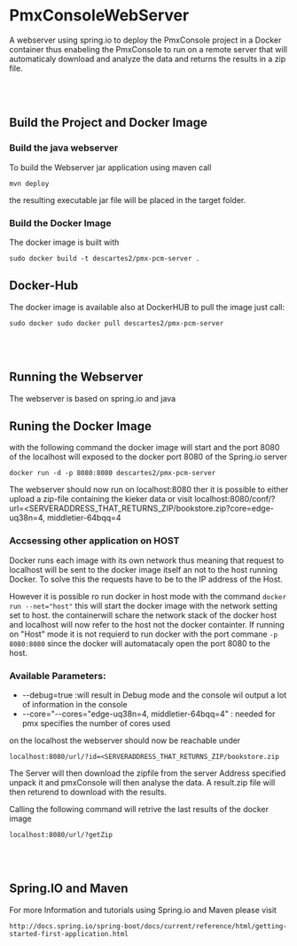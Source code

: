 # PmxConsoleWebServer
A webserver using spring.io to deploy the PmxConsole project in a Docker container thus enabeling the PmxConsole to run on a remote server that will automaticaly
download and analyze the data and returns the results in a zip file.

<br><br>

## Build the Project and Docker Image

### Build the java webserver
To build the Webserver jar application using maven call 
```
mvn deploy
```
the resulting executable jar file will be placed in the target folder.

### Build the Docker Image
The docker image is built with
```
sudo docker build -t descartes2/pmx-pcm-server .
```

## Docker-Hub
The docker image is available also at DockerHUB to pull the image just call:

```
sudo docker sudo docker pull descartes2/pmx-pcm-server 
```

<br><br>

## Running the Webserver
The webserver is based on spring.io and java

## Runing the Docker Image
with the following command the docker image will start and the port 8080 of the localhost will exposed to the docker port 8080 of the Spring.io server
```
docker run -d -p 8080:8080 descartes2/pmx-pcm-server
```
The webserver should now run on localhost:8080 ther it is possible to either upload a zip-file containing the kieker data
or
visit localhost:8080/conf/?url=<SERVERADDRESS_THAT_RETURNS_ZIP/bookstore.zip?core=edge-uq38n=4, middletier-64bqq=4

### Accsessing other application on HOST
Docker runs each image with its own network thus meaning that request to localhost will be sent to the docker image itself an not to the host running Docker.
To solve this the requests have to be to the IP address of the Host. 

However it is possible ro run docker in host mode with the command ```docker run --net="host"``` this will start the docker image with the network setting set to host.
the containerwill schare the network stack of the docker host and localhost will now refer to the host not the docker containter.
If running on "Host" mode it is not requierd to run docker with the port commane ```-p 8080:8080``` since the docker will automatacaly open the port 8080 to the host.


### Available Parameters:
* --debug=true :will result in Debug mode and the console wil output a lot of information in the console
* --core="--cores="edge-uq38n=4, middletier-64bqq=4" : needed for pmx specifies the number of cores used

on the localhost the webserver should now be reachable under
```
localhost:8080/url/?id=<SERVERADDRESS_THAT_RETURNS_ZIP/bookstore.zip
```
The Server will then download the zipfile from the server Address specified unpack it and pmxConsole will then analyse the data. A result.zip file will then returend to download with the results.


Calling the following command will retrive the last results of the docker image
```
localhost:8080/url/?getZip
```
<br><br>


## Spring.IO and Maven
For more Information and tutorials using Spring.io and Maven please visit
```
http://docs.spring.io/spring-boot/docs/current/reference/html/getting-started-first-application.html
```


